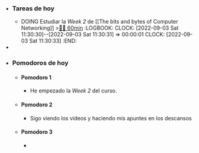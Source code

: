 - ### Tareas de hoy
	- DOING Estudiar la *Week 2* de [[The bits and bytes of Computer Networking]] >[🍅🍅 60min](#agenda-pomo://?t=f-1662197461668-1800%2Cf-1662199879107-1800)
	  :LOGBOOK:
	  CLOCK: [2022-09-03 Sat 11:30:30]--[2022-09-03 Sat 11:30:31] =>  00:00:01
	  CLOCK: [2022-09-03 Sat 11:30:33]
	  :END:
-
- ### Pomodoros de hoy
	- #### Pomodoro 1
		- He empezado la *Week 2* del curso.
	- #### Pomodoro 2
		- Sigo viendo los vídeos y haciendo mis apuntes en los descansos
	- #### Pomodoro 3
		-